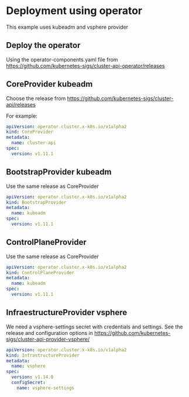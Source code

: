 # Deployment using operator

This example uses kubeadm and vsphere provider

## Deploy the operator

Using the operator-components.yaml file from  <https://github.com/kubernetes-sigs/cluster-api-operator/releases>

## CoreProvider kubeadm

Choose the release from <https://github.com/kubernetes-sigs/cluster-api/releases>

For example:

```yaml
apiVersion: operator.cluster.x-k8s.io/v1alpha2
kind: CoreProvider
metadata:
  name: cluster-api
spec:
  version: v1.11.1
```

## BootstrapProvider kubeadm

Use the same release as CoreProvider

```yaml
apiVersion: operator.cluster.x-k8s.io/v1alpha2
kind: BootstrapProvider
metadata:
  name: kubeadm
spec:
  version: v1.11.1
```

## ControlPlaneProvider

Use the same release as CoreProvider

```yaml
apiVersion: operator.cluster.x-k8s.io/v1alpha2
kind: ControlPlaneProvider
metadata:
  name: kubeadm
spec:
  version: v1.11.1
```

## InfraestructureProvider vsphere

We need a vsphere-settings secret with credentials and settings. See the release and configuration options in <https://github.com/kubernetes-sigs/cluster-api-provider-vsphere/>

```yaml
apiVersion: operator.cluster.x-k8s.io/v1alpha2
kind: InfrastructureProvider
metadata:
  name: vsphere
spec:
  version: v1.14.0
  configSecret:
    name: vsphere-settings
```
